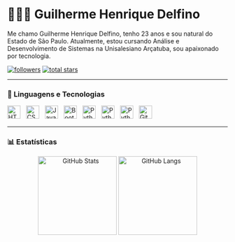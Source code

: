 # 👩🏻‍💻 Guilherme Henrique Delfino


Me chamo Guilherme Henrique Delfino, tenho 23 anos e sou natural do Estado de São Paulo. Atualmente, estou cursando Análise e Desenvolvimento de Sistemas na Unisalesiano Arçatuba, sou apaixonado por tecnologia.

<p align="left">
      <a href="https://github.com/Guilhermeghd">
         <img alt="followers" title="Follow me on Github" src="https://custom-icon-badges.demolab.com/github/followers/Guilhermeghd?color=236ad3&labelColor=1155ba&style=for-the-badge&logo=github&label=seguidores&logoColor=white"/></a>
      <a href="https://github.com/Guilhermeghd?tab=repositories&sort=stargazers">
         <img alt="total stars" title="Total stars on GitHub" src="https://custom-icon-badges.demolab.com/github/stars/Guilhermeghd?color=55960c&style=for-the-badge&labelColor=488207&logo=star&label=estrelas"/></a>
   </p>

---

### 🤖 Linguagens e Tecnologias

<img 
    align="left" 
    alt="HTML"
    title="HTML" 
    width="30px" 
    style="padding-right: 10px;" 
    src="https://cdn.jsdelivr.net/gh/devicons/devicon@latest/icons/html5/html5-original.svg" 
/>

<img 
    align="left" 
    alt="CSS" 
    title="CSS"
    width="30px" 
    style="padding-right: 10px;" 
    src="https://cdn.jsdelivr.net/gh/devicons/devicon@latest/icons/css3/css3-original.svg" 
/>

<img 
    align="left" 
    alt="JavaScript" 
    title="JavaScript"
    width="30px" 
    style="padding-right: 10px;" 
    src="https://cdn.jsdelivr.net/gh/devicons/devicon@latest/icons/javascript/javascript-original.svg" 
/>

<img 
    align="left" 
    alt="Bootstrap" 
    title="Bootstrap"
    width="30px" 
    style="padding-right: 10px;" 
    src="https://cdn.jsdelivr.net/gh/devicons/devicon@latest/icons/bootstrap/bootstrap-original.svg"
/>

<img
    align="left" 
    alt="Python" 
    title="Python"
    width="30px" 
    style="padding-right: 10px;"
src="https://cdn.jsdelivr.net/gh/devicons/devicon@latest/icons/python/python-original.svg" 
/>

<img
    align="left" 
    alt="Python" 
    title="Python"
    width="30px" 
    style="padding-right: 10px;"
src="https://cdn.jsdelivr.net/gh/devicons/devicon@latest/icons/react/react-original.svg" 
/>

<img 
    align="left" 
    alt="Python" 
    title="Python"
    width="30px" 
    style="padding-right: 10px;"
    src="https://cdn.jsdelivr.net/gh/devicons/devicon@latest/icons/php/php-original.svg" 
/>

<img 
    align="left" 
    alt="Git" 
    title="Git"
    width="30px" 
    style="padding-right: 10px;"
    src="https://cdn.jsdelivr.net/gh/devicons/devicon@latest/icons/git/git-original.svg" 
/>

<br/>
<br/>
<hr/>

### 📊 Estatísticas

<p align="center">
  <img 
    alt="GitHub Stats" 
    height="180" 
    src="https://github-readme-stats.vercel.app/api?username=Guilhermeghd&show_icons=true&theme=dark&include_all_commits=true&locale=pt-br" 
  />
  <img 
    alt="GitHub Langs" 
    height="180" 
    src="https://github-readme-stats.vercel.app/api/top-langs/?username=Guilhermeghd&theme=dark&layout=compact&custom_title=Tecnologias&langs_count=9" 
  />
</p>
